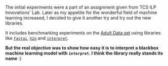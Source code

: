 The initial experiments were a part of an assignment given from TCS ILP Innovations' Lab. Later as my appetite for the wonderful field of machine learning increased, I decided to give it another try and try out the new libraries. 

It includes benchmarking experiments on the [Adult Data set](https://archive.ics.uci.edu/ml/datasets/adult) using libraries like [`fastai`](docs.fast.ai), [`h2o`](http://docs.h2o.ai) and [`interpret`](https://github.com/Microsoft/interpret).

**But the real objective was to show how easy it is to interpret a blackbox machine learning model with `interpret`. I think the library really stands its name** :) 
